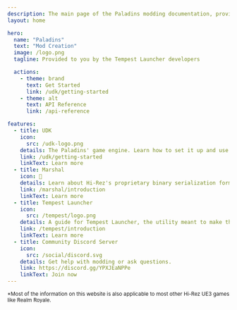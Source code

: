 ```yaml
---
description: The main page of the Paladins modding documentation, providing an overview of the available resources and guides.
layout: home

hero:
  name: "Paladins"
  text: "Mod Creation"
  image: /logo.png
  tagline: Provided to you by the Tempest Launcher developers

  actions:
    - theme: brand
      text: Get Started
      link: /udk/getting-started
    - theme: alt
      text: API Reference
      link: /api-reference

features:
  - title: UDK
    icon:
      src: /udk-logo.png
    details: The Paladins' game engine. Learn how to set it up and use the editor to the fullest.
    link: /udk/getting-started
    linkText: Learn more
  - title: Marshal
    icon: 🔢
    details: Learn about Hi-Rez's proprietary binary serialization format & networking layer.
    link: /marshal/introduction
    linkText: Learn more
  - title: Tempest Launcher
    icon:
      src: /tempest/logo.png
    details: A guide for Tempest Launcher, the utility meant to make this all easier.
    link: /tempest/introduction
    linkText: Learn more
  - title: Community Discord Server
    icon:
      src: /social/discord.svg
    details: Get help with modding or ask questions.
    link: https://discord.gg/YPXJEaNPPe
    linkText: Join now
---
```


<small>\*Most of the information on this website is also applicable to most other Hi-Rez UE3 games like Realm Royale.</small>
